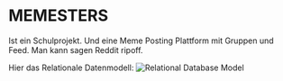 # MEMESTERS

Ist ein Schulprojekt. Und eine Meme Posting Plattform mit Gruppen und Feed.
Man kann sagen Reddit ripoff.

Hier das Relationale Datenmodell:
![Relational Database Model](https://ibb.co/D1Dyjts)
